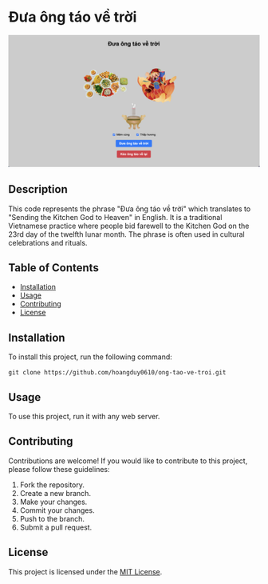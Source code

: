 # Đưa ông táo về trời
![Demo](example.png)

## Description

This code represents the phrase "Đưa ông táo về trời" which translates to "Sending the Kitchen God to Heaven" in English.
It is a traditional Vietnamese practice where people bid farewell to the Kitchen God on the 23rd day of the twelfth lunar month.
The phrase is often used in cultural celebrations and rituals.

## Table of Contents

- [Installation](#installation)
- [Usage](#usage)
- [Contributing](#contributing)
- [License](#license)

## Installation

To install this project, run the following command:

```
git clone https://github.com/hoangduy0610/ong-tao-ve-troi.git
```

## Usage

To use this project, run it with any web server.

## Contributing

Contributions are welcome! If you would like to contribute to this project, please follow these guidelines:

1. Fork the repository.
2. Create a new branch.
3. Make your changes.
4. Commit your changes.
5. Push to the branch.
6. Submit a pull request.

## License

This project is licensed under the [MIT License](LICENSE).

